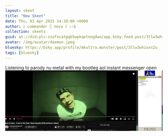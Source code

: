 ```yaml
---
layout: skeet
title: "New Skeet"
date: Thu, 03 Apr 2025 14:20:00 +0000
author: ⸸ commander ░ nova ⸸ :~$
collection: skeets
guid: at://did:plc:zzofxcatgqb5wpkqetnng4wo/app.bsky.feed.post/3llw3whiuxs2u
avatar: /img/avatar/daemon.jpeg
bluesky: https://bsky.app/profile/mkultra.monster/post/3llw3whiuxs2u
tags: [bluesky]
---
```


Listening to parody nu metal with my bootleg aol instant messenger open<img src="/assets/media/bafkreietalrhchoyicgzp73rt6lbw573tdg7rp4jj4jrzrprd5e2h6xuva.jpeg" alt="Image">
